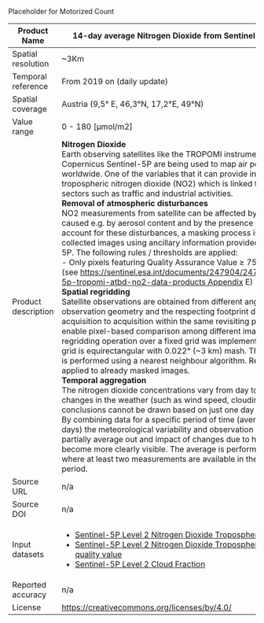 Placeholder for Motorized Count

|Product Name| 14-day average Nitrogen Dioxide from Sentinel-5p Tropomi |
| --- | --- |
| Spatial resolution | ~3Km |
| Temporal reference | From 2019 on (daily update) |
| Spatial coverage | Austria (9,5° E, 46,3°N, 17,2°E, 49°N) |
| Value range | 0 - 180 [µmol/m2] |
| Product description | **Nitrogen Dioxide**<br>Earth observing satellites like the TROPOMI instrument on the Copernicus Sentinel-5P are being used to map air pollution worldwide. One of the variables that it can provide information is on tropospheric nitrogen dioxide (NO2) which is linked to pollutant sectors such as traffic and industrial activities.<br>**Removal of atmospheric disturbances**<br>NO2 measurements from satellite can be affected by alteration caused e.g. by aerosol content and by the presence of clouds. To account for these disturbances, a masking process is applied to the collected images using ancillary information provided by Sentinel-5P. The following rules / thresholds are applied:<br>- Only pixels featuring Quality Assurance Value ≥ 75 are considered (see https://sentinel.esa.int/documents/247904/2476257/sentinel-5p-tropomi-atbd-no2-data-products Appendix E)<br>**Spatial regridding**<br>Satellite observations are obtained from different angles thus the observation geometry and the respecting footprint differ from acquisition to acquisition within the same revisiting period. To enable pixel-based comparison among different images, a regridding operation over a fixed grid was implemented. The target grid is equirectangular with 0.022° (~3 km) mash. The interpolation is performed using a nearest neighbour algorithm. Regridding is applied to already masked images.<br>**Temporal aggregation**<br>The nitrogen dioxide concentrations vary from day to day due to changes in the weather (such as wind speed, cloudiness, etc) and conclusions cannot be drawn based on just one day of data alone. By combining data for a specific period of time (averaging over 14 days) the meteorological variability and observation disturbances partially average out and impact of changes due to human activity become more clearly visible. The average is performed on pixels where at least two measurements are available in the average period. |
| Source URL | n/a |
| Source DOI | n/a |
|Input datasets|<ul><li>[Sentinel-5P Level 2 Nitrogen Dioxide Tropospheric Column](https://sentinels.copernicus.eu/web/sentinel/data-products/-/asset_publisher/fp37fc19FN8F/content/sentinel-5-precursor-level-2-nitrogen-dioxide)</li><li>[Sentinel-5P Level 2 Nitrogen Dioxide Tropospheric Column – quality value](https://sentinels.copernicus.eu/web/sentinel/data-products/-/asset_publisher/fp37fc19FN8F/content/sentinel-5-precursor-level-2-nitrogen-dioxide)</li><li>[Sentinel-5P Level 2 Cloud Fraction](https://sentinels.copernicus.eu/web/sentinel/data-products/-/asset_publisher/fp37fc19FN8F/content/sentinel-5-precursor-level-2-cloud)</li></ul>
| Reported accuracy | n/a|
| License | https://creativecommons.org/licenses/by/4.0/ |
